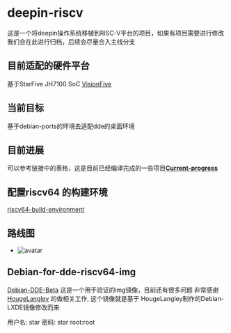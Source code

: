 # deepin-riscv

这是一个将deepin操作系统移植到RISC-V平台的项目，如果有项目需要进行修改我们会在此进行归档，后续会尽量合入主线分支

## 目前适配的硬件平台
基于StarFive JH7100 SoC [VisionFive](https://github.com/starfive-tech/VisionFive/blob/main/README.md) 

## 当前目标
基于debian-ports的环境去适配dde的桌面环境

## 目前进展

可以参考链接中的表格，这是目前已经编译完成的一些项目[**Current-progress**](https://github.com/linuxdeepin/deepin-riscv/blob/master/Current-progress.md)

## 配置riscv64 的构建环境

[riscv64-build-environment](https://github.com/linuxdeepin/deepin-riscv/blob/master/riscv64-build-environment-zh_CN.md)

## 路线图

- ![avatar](https://github.com/linuxdeepin/deepin-riscv/blob/master/20220222174814.jpg)

## Debian-for-dde-riscv64-img
[Debian-DDE-Beta](https://drive.google.com/file/d/1cboa9MOn6tYSPGa1fnTa3ozG9sTgPi5X/view) 这是一个用于验证的img镜像，目前还有很多问题
非常感谢 [HougeLangley](https://github.com/HougeLangley) 的做相关工作, 这个镜像就是基于 HougeLangley制作的Debian-LXDE镜像修改而来

用户名: star
密码: star
root:root
